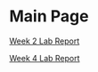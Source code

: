 # Main Page

[Week 2 Lab Report](https://andrewdi02.github.io/cse15l-lab-reports/week-2-lab-report)

[Week 4 Lab Report](https://andrewdi02.github.io/cse15l-lab-reports/week-4-lab-report-2)